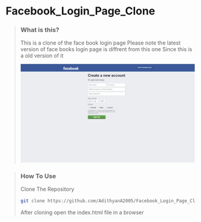 # Facebook_Login_Page_Clone

> ### What is this? 
> This is a clone of the face book login page
> Please note the latest version of face books login page is diffrent from this one
> Since this is a old version of it
>
> ![Screenshot](https://github.com/AdithyanA2005/Facebook_Login_Page_Clone/blob/main/github/Screenshot.png)
>

> ### How To Use
> 
> Clone The Repository
> ```bash
> git clone https://github.com/AdithyanA2005/Facebook_Login_Page_Clone.git
> ```
> 
> After cloning open the index.html file in a browser
>
